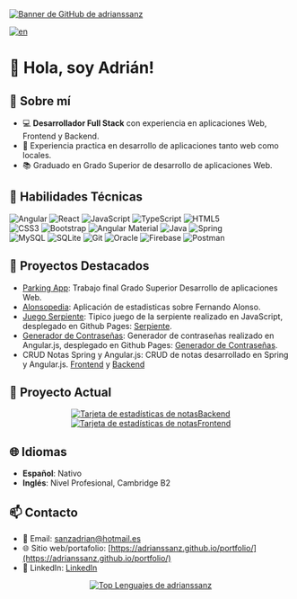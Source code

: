 <a href="https://adrianssanz.github.io/portfolio/">
  <picture>
    <!-- Imagen para el modo oscuro -->
    <source media="(prefers-color-scheme: dark)" srcset="./bannerGithubLight.png">
    <!-- Imagen para el modo claro -->
    <source media="(prefers-color-scheme: light)" srcset="./bannerGithubDark.png">
    <!-- Imagen por defecto (si el navegador no soporta prefers-color-scheme) -->
    <img src="https://ruta/a/tu/bannerGithub.png" alt="Banner de GitHub de adrianssanz">
  </picture>
</a>

[![en](https://img.shields.io/badge/lang-en-red.svg)](https://github.com/adrianssanz/adrianssanz/blob/main/README.en.md)

# 👋 Hola, soy Adrián!

## 🚀 Sobre mí 
- 💻 **Desarrollador Full Stack** con experiencia en aplicaciones Web, Frontend y Backend.
- 🌱 Experiencia practica en desarrollo de aplicaciones tanto web como locales.
- 📚 Graduado en Grado Superior de desarrollo de aplicaciones Web.

## 🧰 Habilidades Técnicas  

![Angular](https://img.shields.io/badge/Angular-DD0031?style=for-the-badge&logo=angular&logoColor=white) ![React](https://img.shields.io/badge/React-61DAFB?style=for-the-badge&logo=react&logoColor=black) ![JavaScript](https://img.shields.io/badge/JavaScript-F7DF1E?style=for-the-badge&logo=javascript&logoColor=black) ![TypeScript](https://img.shields.io/badge/TypeScript-3178C6?style=for-the-badge&logo=typescript&logoColor=white) ![HTML5](https://img.shields.io/badge/HTML5-E34F26?style=for-the-badge&logo=html5&logoColor=white)  
![CSS3](https://img.shields.io/badge/CSS3-1572B6?style=for-the-badge&logo=css3&logoColor=white) ![Bootstrap](https://img.shields.io/badge/Bootstrap-563D7C?style=for-the-badge&logo=bootstrap&logoColor=white) ![Angular Material](https://img.shields.io/badge/Angular%20Material-757575?style=for-the-badge&logo=angular&logoColor=white) ![Java](https://img.shields.io/badge/Java-007396?style=for-the-badge&logo=openjdk&logoColor=white) ![Spring](https://img.shields.io/badge/Spring-6DB33F?style=for-the-badge&logo=spring&logoColor=white)<br>![MySQL](https://img.shields.io/badge/MySQL-4479A1?style=for-the-badge&logo=mysql&logoColor=white)
![SQLite](https://img.shields.io/badge/SQLite-003B57?style=for-the-badge&logo=sqlite&logoColor=white)
![Git](https://img.shields.io/badge/Git-F05032?style=for-the-badge&logo=git&logoColor=white) ![Oracle](https://img.shields.io/badge/Oracle-F80000?style=for-the-badge&logo=oracle&logoColor=white) ![Firebase](https://img.shields.io/badge/Firebase-FFCB2F?style=for-the-badge&logo=firebase&logoColor=black) ![Postman](https://img.shields.io/badge/Postman-FF6C37?style=for-the-badge&logo=postman&logoColor=white)

## 🌟 Proyectos Destacados
- [Parking App](https://github.com/adrianssanz/TrabajoFinal_ParkingApp): Trabajo final Grado Superior Desarrollo de aplicaciones Web.
- [Alonsopedia](https://github.com/adrianssanz/Alonsopedia): Aplicación de estadisticas sobre Fernando Alonso.
- [Juego Serpiente](https://github.com/adrianssanz/serpiente): Tipico juego de la serpiente realizado en JavaScript, desplegado en Github Pages: [Serpiente](https://adrianssanz.github.io/serpiente/).
- [Generador de Contraseñas](https://github.com/adrianssanz/passwd-generator): Generador de contraseñas realizado en Angular.js, desplegado en Github Pages: [Generador de Contraseñas](https://adrianssanz.github.io/passwd-generator/).
- CRUD Notas Spring y Angular.js: CRUD de notas desarrollado en Spring y Angular.js. [Frontend](https://github.com/adrianssanz/notasFrontend) y [Backend](https://github.com/adrianssanz/notasBackend)

## 👀 Proyecto Actual
<p align="center">
  <a href="https://github.com/adrianssanz/notasBackend">
  <picture>
    <!-- Imagen para el modo oscuro -->
    <source media="(prefers-color-scheme: dark)" srcset="https://github-readme-stats.vercel.app/api/pin/?username=adrianssanz&repo=notasBackend&theme=dark">
    <!-- Imagen para el modo claro -->
    <source media="(prefers-color-scheme: light)" srcset="https://github-readme-stats.vercel.app/api/pin/?username=adrianssanz&repo=notasBackend&theme=default">
    <!-- Imagen por defecto (si el navegador no soporta prefers-color-scheme) -->
    <img src="https://github-readme-stats.vercel.app/api/pin/?username=adrianssanz&repo=notasBackend&theme=default" alt="Tarjeta de estadísticas de notasBackend">
  </picture>
</a>
<a href="https://github.com/adrianssanz/notasFrontend">
  <picture>
    <!-- Imagen para el modo oscuro -->
    <source media="(prefers-color-scheme: dark)" srcset="https://github-readme-stats.vercel.app/api/pin/?username=adrianssanz&repo=notasFrontend&theme=dark">
    <!-- Imagen para el modo claro -->
    <source media="(prefers-color-scheme: light)" srcset="https://github-readme-stats.vercel.app/api/pin/?username=adrianssanz&repo=notasFrontend&theme=default">
    <!-- Imagen por defecto (si el navegador no soporta prefers-color-scheme) -->
    <img src="https://github-readme-stats.vercel.app/api/pin/?username=adrianssanz&repo=notasFrontend&theme=default" alt="Tarjeta de estadísticas de notasFrontend">
  </picture>
</a>
</p>


## 🌐 Idiomas  
- **Español**: Nativo  
- **Inglés**: Nivel Profesional, Cambridge B2  

## 📫 Contacto 
- 📧 Email: [sanzadrian@hotmail.es](mailto:sanzadrian@hotmail.es)
- 🌐 Sitio web/portafolio: [https://adrianssanz.github.io/portfolio/](https://adrianssanz.github.io/portfolio/)
- 💼 LinkedIn: [LinkedIn](https://www.linkedin.com/in/sanzadrian/)

<p align="center"><a href="https://adrianssanz.github.io/portfolio/">
  <picture>
    <!-- Imagen para el modo oscuro -->
    <source media="(prefers-color-scheme: dark)" srcset="https://github-readme-stats.vercel.app/api/top-langs/?username=adrianssanz&langs_count=10&theme=tokyonight&layout=compact">
    <!-- Imagen para el modo claro -->
    <source media="(prefers-color-scheme: light)" srcset="https://github-readme-stats.vercel.app/api/top-langs/?username=adrianssanz&langs_count=10&theme=default&layout=compact">
    <!-- Imagen por defecto (si el navegador no soporta prefers-color-scheme) -->
    <img src="https://github-readme-stats.vercel.app/api/top-langs/?username=adrianssanz&langs_count=10&theme=default&layout=compact" alt="Top Lenguajes de adrianssanz">
  </picture>
</a>
</p>





